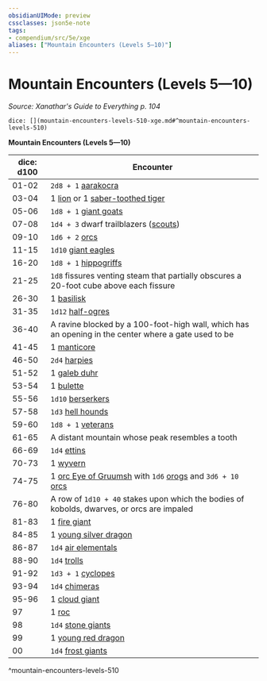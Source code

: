 ```yaml
---
obsidianUIMode: preview
cssclasses: json5e-note
tags:
- compendium/src/5e/xge
aliases: ["Mountain Encounters (Levels 5—10)"]
---
```

# Mountain Encounters (Levels 5—10)
*Source: Xanathar's Guide to Everything p. 104* 

`dice: [](mountain-encounters-levels-510-xge.md#^mountain-encounters-levels-510)`

**Mountain Encounters (Levels 5—10)**

| dice: d100 | Encounter |
|------------|-----------|
| 01-02 | `2d8 + 1` [aarakocra](compendium/bestiary/humanoid/aarakocra.md) |
| 03-04 | 1 [lion](compendium/bestiary/beast/lion.md) or 1 [saber-toothed tiger](compendium/bestiary/beast/saber-toothed-tiger.md) |
| 05-06 | `1d8 + 1` [giant goats](compendium/bestiary/beast/giant-goat.md) |
| 07-08 | `1d4 + 3` dwarf trailblazers ([scouts](compendium/bestiary/humanoid/scout.md)) |
| 09-10 | `1d6 + 2` [orcs](compendium/bestiary/humanoid/orc.md) |
| 11-15 | `1d10` [giant eagles](compendium/bestiary/beast/giant-eagle.md) |
| 16-20 | `1d8 + 1` [hippogriffs](compendium/bestiary/monstrosity/hippogriff.md) |
| 21-25 | `1d8` fissures venting steam that partially obscures a 20-foot cube above each fissure |
| 26-30 | 1 [basilisk](compendium/bestiary/monstrosity/basilisk.md) |
| 31-35 | `1d12` [half-ogres](compendium/bestiary/giant/half-ogre-ogrillon.md) |
| 36-40 | A ravine blocked by a 100-foot-high wall, which has an opening in the center where a gate used to be |
| 41-45 | 1 [manticore](compendium/bestiary/monstrosity/manticore.md) |
| 46-50 | `2d4` [harpies](compendium/bestiary/monstrosity/harpy.md) |
| 51-52 | 1 [galeb duhr](compendium/bestiary/elemental/galeb-duhr.md) |
| 53-54 | 1 [bulette](compendium/bestiary/monstrosity/bulette.md) |
| 55-56 | `1d10` [berserkers](compendium/bestiary/humanoid/berserker.md) |
| 57-58 | `1d3` [hell hounds](compendium/bestiary/fiend/hell-hound.md) |
| 59-60 | `1d8 + 1` [veterans](compendium/bestiary/humanoid/veteran.md) |
| 61-65 | A distant mountain whose peak resembles a tooth |
| 66-69 | `1d4` [ettins](compendium/bestiary/giant/ettin.md) |
| 70-73 | 1 [wyvern](compendium/bestiary/dragon/wyvern.md) |
| 74-75 | 1 [orc Eye of Gruumsh](compendium/bestiary/humanoid/orc-eye-of-gruumsh.md) with `1d6` [orogs](compendium/bestiary/humanoid/orog.md) and `3d6 + 10` [orcs](compendium/bestiary/humanoid/orc.md) |
| 76-80 | A row of `1d10 + 40` stakes upon which the bodies of kobolds, dwarves, or orcs are impaled |
| 81-83 | 1 [fire giant](compendium/bestiary/giant/fire-giant.md) |
| 84-85 | 1 [young silver dragon](compendium/bestiary/dragon/young-silver-dragon.md) |
| 86-87 | `1d4` [air elementals](compendium/bestiary/elemental/air-elemental.md) |
| 88-90 | `1d4` [trolls](compendium/bestiary/giant/troll.md) |
| 91-92 | `1d3 + 1` [cyclopes](compendium/bestiary/giant/cyclops.md) |
| 93-94 | `1d4` [chimeras](compendium/bestiary/monstrosity/chimera.md) |
| 95-96 | 1 [cloud giant](compendium/bestiary/giant/cloud-giant.md) |
| 97 | 1 [roc](compendium/bestiary/monstrosity/roc.md) |
| 98 | `1d4` [stone giants](compendium/bestiary/giant/stone-giant.md) |
| 99 | 1 [young red dragon](compendium/bestiary/dragon/young-red-dragon.md) |
| 00 | `1d4` [frost giants](compendium/bestiary/giant/frost-giant.md) |
^mountain-encounters-levels-510